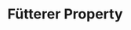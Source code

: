 ---
title: "Fütterer Property"
url: /narbonne/fuetterer-property-place-de-la-mediterranee/
shop: Immobilien
---